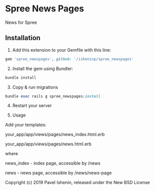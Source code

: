 # Spree News Pages
News for Spree

## Installation

1. Add this extension to your Gemfile with this line:
  ```ruby
  gem 'spree_newspages', github: '/isheninp/spree_newspages'
  ```

2. Install the gem using Bundler:
  ```ruby
  bundle install
  ```

3. Copy & run migrations
  ```ruby
  bundle exec rails g spree_newspages:install
  ```

4. Restart your server

5. Usage

Add your templates:

your_app/app/views/pages/news_index.html.erb

your_app/app/views/pages/news.html.erb


where

news_index - index page, accessible by /news

news - news page, accessible by /news/news-page



Copyright (c) 2019 Pavel Ishenin, released under the New BSD License
